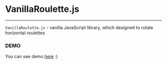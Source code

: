 # VanillaRoulette.js
-------------

`VanillaRoulette.js` - vanilla JavaScript library, which designed to rotate horizontal roulettes

### DEMO

You can see demo [here](https://kir-antipov.github.io/VanillaRoulette/sample/index.html) :)